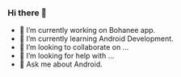 ### Hi there 👋


- 🔭 I’m currently working on Bohanee app.
- 🌱 I’m currently learning Android Development.
- 👯 I’m looking to collaborate on ...
- 🤔 I’m looking for help with ...
- 💬 Ask me about Android.

